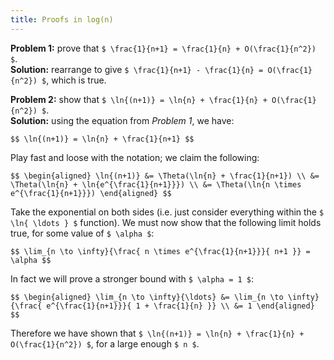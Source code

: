 ```yaml
---
title: Proofs in log(n)
---
```


**Problem 1:** prove that `$ \frac{1}{n+1} = \frac{1}{n} + O(\frac{1}{n^2}) $`. <br/>
**Solution:** rearrange to give `$ \frac{1}{n+1} - \frac{1}{n} = O(\frac{1}{n^2}) $`, which is true.

**Problem 2:** show that `$ \ln{(n+1)} = \ln{n} + \frac{1}{n} + O(\frac{1}{n^2}) $`. <br/>
**Solution:** using the equation from *Problem 1*, we have:

`$$
\ln{(n+1)} = \ln{n} + \frac{1}{n+1}
$$`

Play fast and loose with the notation; we claim the following:

`$$
\begin{aligned}
\ln{(n+1)} &= \Theta(\ln{n} + \frac{1}{n+1}) \\
           &= \Theta(\ln{n} + \ln{e^{\frac{1}{n+1}}}) \\
           &= \Theta(\ln{n \times e^{\frac{1}{n+1}}})
\end{aligned}
$$`

Take the exponential on both sides (i.e. just consider everything
within the `$ \ln{ \ldots } $` function). We must now show that
the following limit holds true, for some value of `$ \alpha $`:

`$$
\lim_{n \to \infty}{\frac{ n \times e^{\frac{1}{n+1}}}{ n+1 }} = \alpha
$$`

In fact we will prove a stronger bound with `$ \alpha = 1 $`:

`$$
\begin{aligned}
\lim_{n \to \infty}{\ldots}
 &= \lim_{n \to \infty}{\frac{ e^{\frac{1}{n+1}}}{ 1 + \frac{1}{n} }} \\
 &= 1
\end{aligned}
$$`

Therefore we have shown that `$ \ln{(n+1)} = \ln{n} + \frac{1}{n} + O(\frac{1}{n^2}) $`,
for a large enough `$ n $`.
